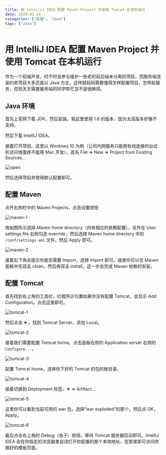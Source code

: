 ```yaml
---
title: 用 IntelliJ IDEA 配置 Maven Project 并使用 Tomcat 在本机运行
date: 2019-03-24
categories: ["后端", "Java"]
tags: ["Java"]
---
```


# 用 IntelliJ IDEA 配置 Maven Project 并使用 Tomcat 在本机运行

作为一个前端开发，时不时会参与维护一些老的前后端未分离的项目，而服务端渲染的老项目大多还是以 Java 为主，这样就起码需要懂得怎样配置项目，怎样起服务，否则天天需要服务端的同学帮忙岂不是很麻烦。

## Java 环境

首先上官网下载 JDK，然后安装。我这里使用 1.8 的版本，因为太高版本好像不支持。

然后下载 IntelliJ IDEA。

接着打开项目。这里以 Windows 10 为例（公司内网服务只能用有线连接的台式机访问很蛋疼不能用 Mac 开发）。首先 File => New => Project from Existing Sources...

![open](./static/open.png)

然后选择项目并使用默认配置即可。

## 配置 Maven

点开右侧栏中的 Maven Projects，点击设置按钮

![maven-1](./static/maven-1.png)

按如图所示选择 Maven home directory（内有相应的依赖配置）。另外在 User settings file 右侧勾选 override，然后选择 Maven home directory 中的 `/conf/settings.xml` 文件。然后 Apply 即可。

![maven-2](./static/maven-2.jpg)

接着右下角会提示你是否需要 Import，选择 Import 即可。或者你可以在 Maven 面板中先双击 clean，然后再双击 install。这一步会完成 Maven 依赖的安装。

## 配置 Tomcat

首先找到右上角的工具栏，红框所示位置如果你没有配置 Tomcat，会显示 Add Configuration。点击这里即可。

![tomcat-1](./static/tomcat-1.png)

然后点击 ➕ ，找到 Tomcat Server，添加 Local。

![tomcat-2](./static/tomcat-2.png)

接着我们需要配置 Tomcat home。点击面板右侧的 Application server 右侧的 `Configure...`，

![tomcat-3](./static/tomcat-3.png)

配置 Tomcat home，选择你下好的 Tomcat 的包的根目录。

![tomcat-4](./static/tomcat-4.jpg)

接着切换到 Deployment 标签，➕ => Artifact...

![tomcat-5](./static/tomcat-5.png)

这里你可以看到当前可用的 war 包，选择“war exploded”的那个，然后点 OK，Apply。

![tomcat-6](./static/tomcat-6.png)

最后点击右上角的 Debug（虫子）按钮，等待 Tomcat 服务器启动即可。IntelliJ IDEA 会在你指定的浏览器里自动打开你配置的那个本地地址，在那里即可访问你做好的模板页面。
